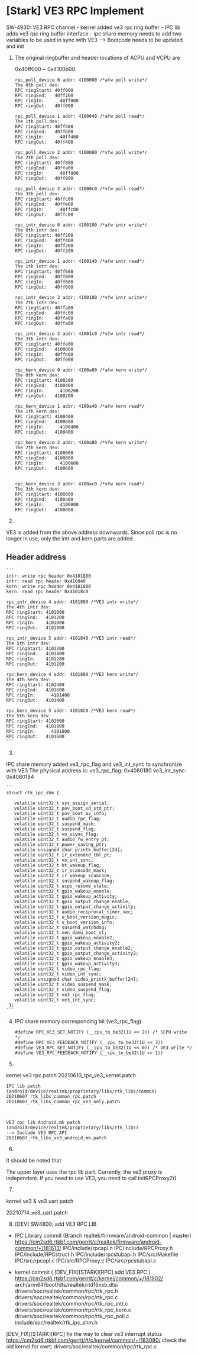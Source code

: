 # [Stark] VE3 RPC Implement

SW-4930:
VE3 RPC channel
    - kernel added ve3 rpc ring buffer
    -  IPC lib adds ve3 rpc ring buffer interface
    -  ipc share memory needs to add two variables to be used in sync with VE3
        --> Bootcode needs to be updated and init

1. The original ringbuffer and header locations of ACPU and VCPU are
    
    0x40ff000 ~ 0x4100b00
    ```
    rpc_poll_device 0 addr: 4100000 /*afw poll write*/
    The 0th poll dev:
    RPC ringStart: 40ff000
    RPC ringEnd:   40ff200
    RPC ringIn:      40ff000
    RPC ringOut:   40ff000

    rpc_poll_device 1 addr: 4100040 /*afw poll read*/
    The 1th poll dev:
    RPC ringStart: 40ff400
    RPC ringEnd:   40ff600
    RPC ringIn:      40ff400
    RPC ringOut:   40ff400
     
    rpc_poll_device 2 addr: 4100080 /*vfw poll write*/
    The 2th poll dev:
    RPC ringStart: 40ff800
    RPC ringEnd:   40ffa00
    RPC ringIn:      40ff800
    RPC ringOut:   40ff800

    rpc_poll_device 3 addr: 41000c0 /*vfw poll read*/
    The 3th poll dev:
    RPC ringStart: 40ffc00
    RPC ringEnd:   40ffe00
    RPC ringIn:      40ffc00
    RPC ringOut:   40ffc00
     
    rpc_intr_device 0 addr: 4100100 /*afw intr write*/
    The 0th intr dev:
    RPC ringStart: 40ff200
    RPC ringEnd:   40ff400
    RPC ringIn:    40ff200
    RPC ringOut:   40ff200
     
    rpc_intr_device 1 addr: 4100140 /*afw intr read*/
    The 1th intr dev:
    RPC ringStart: 40ff600
    RPC ringEnd:   40ff800
    RPC ringIn:    40ff600
    RPC ringOut:   40ff600
     
    rpc_intr_device 2 addr: 4100180 /*vfw intr write*/
    The 2th intr dev:
    RPC ringStart: 40ffa00
    RPC ringEnd:   40ffc00
    RPC ringIn:    40ffa00
    RPC ringOut:   40ffa00
     
    rpc_intr_device 3 addr: 41001c0 /*vfw intr read*/
    The 3th intr dev:
    RPC ringStart: 40ffe00
    RPC ringEnd:   4100000
    RPC ringIn:    40ffe00
    RPC ringOut:   40ffe00

    rpc_kern_device 0 addr: 4100a00 /*afw kern write*/
    The 0th kern dev:
    RPC ringStart: 4100200
    RPC ringEnd:   4100400
    RPC ringIn:      4100200
    RPC ringOut:   4100200

    rpc_kern_device 1 addr: 4100a40 /*afw kern read*/
    The 1th kern dev:
    RPC ringStart: 4100400
    RPC ringEnd:   4100600
    RPC ringIn:      4100400
    RPC ringOut:   4100400

    rpc_kern_device 2 addr: 4100a80 /*vfw kern write*/
    The 2th kern dev:
    RPC ringStart: 4100600
    RPC ringEnd:   4100800
    RPC ringIn:      4100600
    RPC ringOut:   4100600


    rpc_kern_device 3 addr: 4100ac0 /*vfw kern read*/
    The 3th kern dev:
    RPC ringStart: 4100800
    RPC ringEnd:   4100a00
    RPC ringIn:      4100800
    RPC ringOut:   4100800
    ```


2. 

VE3 is added from the above address downwards. 
Since poll rpc is no longer in use, only the intr and kern parts are added.

Header address
---
    ```
    intr: write rpc header 0x4101800
    intr: read rpc header 0x410840
    kern: write rpc header 0x4101880
    kern: read rpc header 0x41018c0

    rpc_intr_device 4 addr: 4101800 /*VE3 intr write*/
    The 4th intr dev:
    RPC ringStart: 4101000
    RPC ringEnd:   4101200
    RPC ringIn:    4101000
    RPC ringOut:   4101000

    rpc_intr_device 5 addr: 4101840 /*VE3 intr read*/
    The 5th intr dev:
    RPC ringStart: 4101200
    RPC ringEnd:   4101400
    RPC ringIn:    4101200
    RPC ringOut:   4101200

    rpc_kern_device 4 addr: 4101880 /*VE3 kern write*/
    The 4th kern dev:
    RPC ringStart: 4101400
    RPC ringEnd:   4101600
    RPC ringIn:      4101400
    RPC ringOut:   4101400

    rpc_kern_device 5 addr: 41018C0 /*VE3 kern read*/
    The 5th kern dev:
    RPC ringStart: 4101600
    RPC ringEnd:   4101800
    RPC ringIn:      4101600
    RPC ringOut:   4101600
    ```

3. 
IPC share memory added ve3_rpc_flag and ve3_int_sync to synchronize with VE3
The physical address is:
ve3_rpc_flag: 0x4080180
ve3_int_sync: 0x4080184

    ```
    struct rtk_ipc_shm { 

       volatile uint32_t sys_assign_serial;
       volatile uint32_t pov_boot_vd_std_ptr;
       volatile uint32_t pov_boot_av_info;
       volatile uint32_t audio_rpc_flag;
       volatile uint32_t suspend_mask;
       volatile uint32_t suspend_flag;
       volatile uint32_t vo_vsync_flag;
       volatile uint32_t audio_fw_entry_pt;
       volatile uint32_t power_saving_ptr; 
       volatile unsigned char printk_buffer[24]; 
       volatile uint32_t ir_extended_tbl_pt;
       volatile uint32_t vo_int_sync;
       volatile uint32_t bt_wakeup_flag;
       volatile uint32_t ir_scancode_mask;
       volatile uint32_t ir_wakeup_scancode;
       volatile uint32_t suspend_wakeup_flag; 
       volatile uint32_t acpu_resume_state;
       volatile uint32_t gpio_wakeup_enable;
       volatile uint32_t gpio_wakeup_activity;
       volatile uint32_t gpio_output_change_enable;
       volatile uint32_t gpio_output_change_activity;
       volatile uint32_t audio_reciprocal_timer_sec;
       volatile uint32_t u_boot_version_magic;
       volatile uint32_t u_boot_version_info;
       volatile uint32_t suspend_watchdog;
       volatile uint32_t xen_domu_boot_st;
       volatile uint32_t gpio_wakeup_enable2;
       volatile uint32_t gpio_wakeup_activity2;
       volatile uint32_t gpio_output_change_enable2;
       volatile uint32_t gpio_output_change_activity2;
       volatile uint32_t gpio_wakeup_enable3;
       volatile uint32_t gpio_wakeup_activity3;
       volatile uint32_t video_rpc_flag;
       volatile uint32_t video_int_sync;
       volatile unsigned char video_printk_buffer[24];
       volatile uint32_t video_suspend_mask;
       volatile uint32_t video_suspend_flag;
       volatile uint32_t ve3_rpc_flag;
       volatile uint32_t ve3_int_sync;
     };
    ```
4. IPC share memory corresponding bit (ve3_rpc_flag)

    ```
    #define RPC_VE3_SET_NOTIFY (__cpu_to_be32(1U << 2)) /* SCPU write */
    #define RPC_VE3_FEEDBACK_NOTIFY (__cpu_to_be32(1U << 3))
    #define VE3_RPC_SET_NOTIFY (__cpu_to_be32(1U << 0)) /* VE3 write */ 
    #define VE3_RPC_FEEDBACK_NOTIFY (__cpu_to_be32(1U << 1))
    ```
5. 
kernel ve3 rpc patch
    20210610_rpc_ve3_kernel.patch



    IPC lib patch (android/device/realtek/proprietary/libs/rtk_libs/common)
    20210607_rtk_libs_common_rpc.patch 20210607_rtk_libs_common_rpc_ve3_only.patch



    VE3 rpc lib Android.mk patch (android/device/realtek/proprietary/libs/rtk_libs)
    --> Include VE3 RPC API
    20210607_rtk_libs_ve3_android_mk.patch

6. 
It should be noted that

The upper layer uses the rpc lib part. Currently, the ve3 proxy is independent. 
If you need to use VE3, you need to call initRPCProxy2()

7. 
kernel ve3 & ve3 uart patch

20210714_ve3_uart.patch

8. [DEV] SW4800: add VE3 RPC LIB
- IPC Library commit (Branch realtek/firmware/android-common | master)
https://cm2sd6.rtkbf.com/gerrit/c/realtek/firmware/android-common/+/181613/
IPC/include/rpcapi.h
IPC/include/RPCProxy.h
IPC/include/RPCstruct.h
IPC/include/rpcstubapi.h
IPC/src/Makefile
IPC/src/rpcapi.c
IPC/src/RPCProxy.c 
IPC/src/rpcstubapi.c 

- kernel commit ( [DEV_FIX][STARK][RPC] add VE3 RPC )
https://cm2sd6.rtkbf.com/gerrit/c/kernel/common/+/181902/
arch/arm64/boot/dts/realtek/rtd16xxb.dtsi
drivers/soc/realtek/common/rpc/rtk_rpc.h
drivers/soc/realtek/common/rpc/rtk_rpc.c
drivers/soc/realtek/common/rpc/rtk_rpc_intr.c
drivers/soc/realtek/common/rpc/rtk_rpc_kern.c
drivers/soc/realtek/common/rpc/rtk_rpc_poll.c
include/soc/realtek/rtk_ipc_shm.h

[DEV_FIX][STARK][RPC] fix the way to clear ve3 interrupt status
https://cm2sd6.rtkbf.com/gerrit/#/c/kernel/common/+/183080/
check the old kernel for owrt: drivers/soc/realtek/common/rpc/rtk_rpc.c
